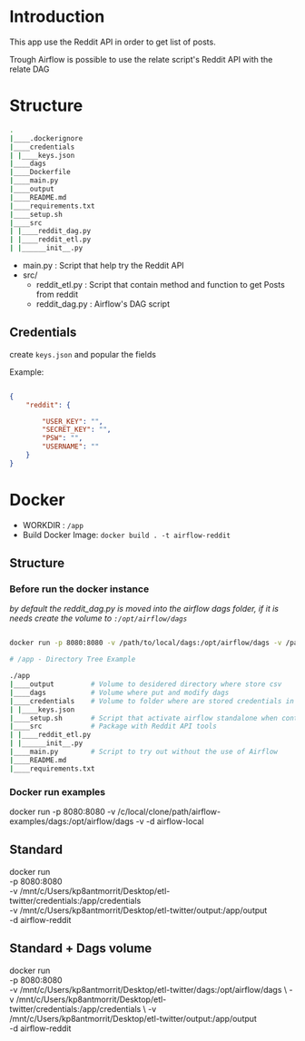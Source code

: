 
# Introduction

This app use the Reddit API in order to get list of posts.

Trough Airflow is possible to use the relate script's Reddit API with the relate DAG

# Structure 

```bash
.
|____.dockerignore
|____credentials
| |____keys.json
|____dags
|____Dockerfile
|____main.py
|____output
|____README.md
|____requirements.txt
|____setup.sh
|____src
| |____reddit_dag.py
| |____reddit_etl.py
| |______init__.py
```

- main.py : Script that help try the Reddit API
- src/
    - reddit_etl.py : Script that contain method and function to get Posts from reddit
    - reddit_dag.py : Airflow's DAG script

## Credentials

create `keys.json` and popular the fields 

Example:

```json

{ 
    "reddit": { 

        "USER_KEY": "", 
        "SECRET_KEY": "", 
        "PSW": "", 
        "USERNAME": "" 
    } 
}

```


# Docker

- WORKDIR : `/app`
- Build Docker Image: `docker build . -t airflow-reddit`

## Structure 

### Before run the docker instance

*by default the reddit_dag.py is moved into the airflow dags folder, if it is needs create the volume to `:/opt/airflow/dags`*

```bash

docker run -p 8080:8080 -v /path/to/local/dags:/opt/airflow/dags -v /path/to/local/output:/app/output -v /path/to/local/credentials:/app/credentials -d airflow-reddit

# /app - Directory Tree Example

./app
|____output         # Volume to desidered directory where store csv                         -v /path/to/local/output:/app/output
|____dags           # Volume where put and modify dags                          [optional]    -v /path/to/local/dags:/opt/airflow/dags
|____credentials    # Volume to folder where are stored credentials in keys.json       -v /path/to/local/credentials:/app/credentials
| |____keys.json
|____setup.sh       # Script that activate airflow standalone when container start
|____src            # Package with Reddit API tools
| |____reddit_etl.py
| |______init__.py
|____main.py        # Script to try out without the use of Airflow
|____README.md
|____requirements.txt
```

### Docker run examples

docker run -p 8080:8080 -v /c/local/clone/path/airflow-examples/dags:/opt/airflow/dags -v -d airflow-local

## Standard
docker run \
-p 8080:8080 \
-v /mnt/c/Users/kp8antmorrit/Desktop/etl-twitter/credentials:/app/credentials \
-v /mnt/c/Users/kp8antmorrit/Desktop/etl-twitter/output:/app/output \
-d airflow-reddit

## Standard + Dags volume
docker run \
-p 8080:8080 \
-v /mnt/c/Users/kp8antmorrit/Desktop/etl-twitter/dags:/opt/airflow/dags \ 
-v /mnt/c/Users/kp8antmorrit/Desktop/etl-twitter/credentials:/app/credentials \ 
-v /mnt/c/Users/kp8antmorrit/Desktop/etl-twitter/output:/app/output \
-d airflow-reddit


